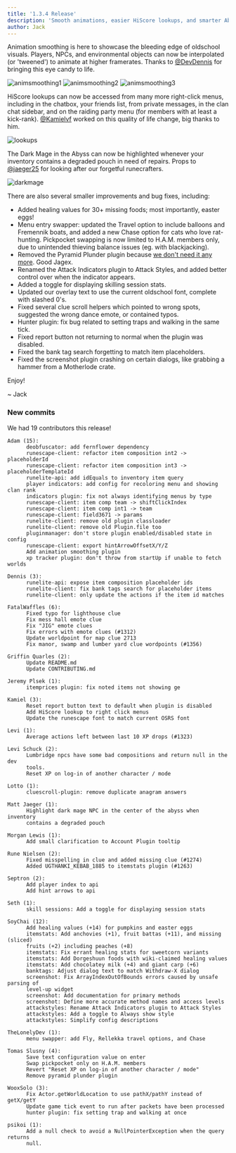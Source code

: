 ```yaml
---
title: '1.3.4 Release'
description: 'Smooth animations, easier HiScore lookups, and smarter Abyss runs'
author: Jack
---
```


Animation smoothing is here to showcase the bleeding edge of oldschool visuals.
Players, NPCs, and environmental objects can now be interpolated (or 'tweened')
to animate at higher framerates. Thanks to
[@DevDennis](https://github.com/DevDennis) for bringing this eye candy to life.

![animsmoothing1](/img/blog/1.3.4-Release/animsmoothing1.gif)
![animsmoothing2](/img/blog/1.3.4-Release/animsmoothing2.gif)
![animsmoothing3](/img/blog/1.3.4-Release/animsmoothing3.gif)

HiScore lookups can now be accessed from many more right-click menus, including
in the chatbox, your friends list, from private messages, in the clan chat
sidebar, and on the raiding party menu (for members with at least a kick-rank).
[@Kamielvf](https://github.com/Kamielvf) worked on this quality of life change,
big thanks to him.

![lookups](/img/blog/1.3.4-Release/lookups.png)

The Dark Mage in the Abyss can now be highlighted whenever your inventory
contains a degraded pouch in need of repairs. Props to
[@jaeger25](https://github.com/jaeger25) for looking after our forgetful
runecrafters.

![darkmage](/img/blog/1.3.4-Release/darkmage.png)

There are also several smaller improvements and bug fixes, including:

* Added healing values for 30+ missing foods; most importantly, easter eggs!
* Menu entry swapper: updated the Travel option to include balloons and
Fremennik boats, and added a new Chase option for cats who love rat-hunting.
Pickpocket swapping is now limited to H.A.M. members only, due to unintended
thieving balance issues (eg. with blackjacking).
* Removed the Pyramid Plunder plugin because
[we don't need it any more](http://services.runescape.com/m=news/quality-of-life-improvements?oldschool=1).
Good Jagex.
* Renamed the Attack Indicators plugin to Attack Styles, and added better
control over when the indicator appears.
* Added a toggle for displaying skilling session stats.
* Updated our overlay text to use the current oldschool font, complete with
slashed 0's.
* Fixed several clue scroll helpers which pointed to wrong spots, suggested
the wrong dance emote, or contained typos.
* Hunter plugin: fix bug related to setting traps and walking in the same tick.
* Fixed report button not returning to normal when the plugin was disabled.
* Fixed the bank tag search forgetting to match item placeholders.
* Fixed the screenshot plugin crashing on certain dialogs, like grabbing a
hammer from a Motherlode crate.


Enjoy!

~ Jack


### New commits

We had 19 contributors this release!

```
Adam (15):
      deobfuscator: add fernflower dependency
      runescape-client: refactor item composition int2 -> placeholderId
      runescape-client: refactor item composition int3 -> placeholderTemplateId
      runelite-api: add idEquals to inventory item query
      player indicators: add config for recoloring menu and showing clan rank
      indicators plugin: fix not always identifying menus by type
      runescape-client: item comp team -> shiftClickIndex
      runescape-client: item comp int1 -> team
      runescape-client: field3671 -> params
      runelite-client: remove old plugin classloader
      runelite-client: remove old Plugin.file too
      pluginmanager: don't store plugin enabled/disabled state in config
      runescape-client: export hintArrowOffsetX/Y/Z
      Add animation smoothing plugin
      xp tracker plugin: don't throw from startUp if unable to fetch worlds

Dennis (3):
      runelite-api: expose item composition placeholder ids
      runelite-client: fix bank tags search for placeholder items
      runelite-client: only update the actions if the item id matches

FatalWaffles (6):
      Fixed typo for lighthouse clue
      Fix mess hall emote clue
      Fix "JIG" emote clues
      Fix errors with emote clues (#1312)
      Update worldpoint for map clue 2713
      Fix manor, swamp and lumber yard clue wordpoints (#1356)

Griffin Quarles (2):
      Update README.md
      Update CONTRIBUTING.md

Jeremy Plsek (1):
      itemprices plugin: fix noted items not showing ge

Kamiel (3):
      Reset report button text to default when plugin is disabled
      Add HiScore lookup to right click menus
      Update the runescape font to match current OSRS font

Levi (1):
      Average actions left between last 10 XP drops (#1323)

Levi Schuck (2):
      Lumbridge npcs have some bad compositions and return null in the dev
      tools.
      Reset XP on log-in of another character / mode

Lotto (1):
      cluescroll-plugin: remove duplicate anagram answers

Matt Jaeger (1):
      Highlight dark mage NPC in the center of the abyss when inventory
      contains a degraded pouch

Morgan Lewis (1):
      Add small clarification to Account Plugin tooltip

Rune Nielsen (2):
      Fixed misspelling in clue and added missing clue (#1274)
      Added UGTHANKI_KEBAB_1885 to itemstats plugin (#1263)

Septron (2):
      Add player index to api
      Add hint arrows to api

Seth (1):
      skill sessions: Add a toggle for displaying session stats

SoyChai (12):
      Add healing values (+14) for pumpkins and easter eggs
      itemstats: Add anchovies (+1), fruit battas (+11), and missing (sliced)
      fruits (+2) including peaches (+8)
      itemstats: Fix errant healing stats for sweetcorn variants
      itemstats: Add Dorgeshuun foods with wiki-claimed healing values
      itemstats: Add chocolatey milk (+4) and giant carp (+6)
      banktags: Adjust dialog text to match Withdraw-X dialog
      screenshot: Fix ArrayIndexOutOfBounds errors caused by unsafe parsing of
      level-up widget
      screenshot: Add documentation for primary methods
      screenshot: Define more accurate method names and access levels
      attackstyles: Rename Attack Indicators plugin to Attack Styles
      attackstyles: Add a toggle to Always show style
      attackstyles: Simplify config descriptions

TheLonelyDev (1):
      menu swapper: add Fly, Rellekka travel options, and Chase

Tomas Slusny (4):
      Save text configuration value on enter
      Swap pickpocket only on H.A.M. members
      Revert "Reset XP on log-in of another character / mode"
      Remove pyramid plunder plugin

WooxSolo (3):
      Fix Actor.getWorldLocation to use pathX/pathY instead of getX/getY
      Update game tick event to run after packets have been processed
      hunter plugin: fix setting trap and walking at once

psikoi (1):
      Add a null check to avoid a NullPointerException when the query returns
      null.
```
